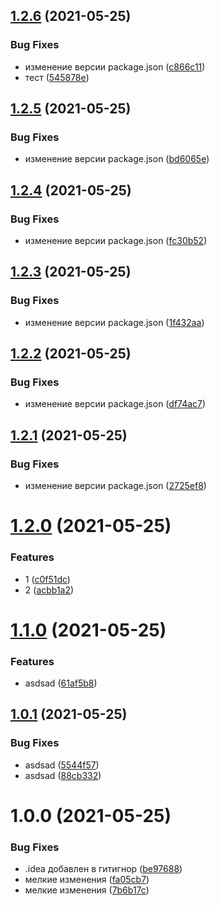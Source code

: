 ## [1.2.6](https://github.com/MrPrometheus/Naval-Battle/compare/v1.2.5...v1.2.6) (2021-05-25)


### Bug Fixes

* изменение версии package.json ([c866c11](https://github.com/MrPrometheus/Naval-Battle/commit/c866c1144cec8a4d830a9b2fafd86c57e34118c2))
* тест ([545878e](https://github.com/MrPrometheus/Naval-Battle/commit/545878ee01b8259881ed4473ed435ddadaeacde1))

## [1.2.5](https://github.com/MrPrometheus/Naval-Battle/compare/v1.2.4...v1.2.5) (2021-05-25)


### Bug Fixes

* изменение версии package.json ([bd6065e](https://github.com/MrPrometheus/Naval-Battle/commit/bd6065ea5930ab3c8e5eb0e1ef35f5b6299b91e3))

## [1.2.4](https://github.com/MrPrometheus/Naval-Battle/compare/v1.2.3...v1.2.4) (2021-05-25)


### Bug Fixes

* изменение версии package.json ([fc30b52](https://github.com/MrPrometheus/Naval-Battle/commit/fc30b524e66b30534e6a461eae99564f58c76526))

## [1.2.3](https://github.com/MrPrometheus/Naval-Battle/compare/v1.2.2...v1.2.3) (2021-05-25)


### Bug Fixes

* изменение версии package.json ([1f432aa](https://github.com/MrPrometheus/Naval-Battle/commit/1f432aa1f8eb9903ff2cbfb500e4a388f2eb8801))

## [1.2.2](https://github.com/MrPrometheus/Naval-Battle/compare/v1.2.1...v1.2.2) (2021-05-25)


### Bug Fixes

* изменение версии package.json ([df74ac7](https://github.com/MrPrometheus/Naval-Battle/commit/df74ac71ffbceb5b3f73f13c862b8abc1b0b48f0))

## [1.2.1](https://github.com/MrPrometheus/Naval-Battle/compare/v1.2.0...v1.2.1) (2021-05-25)


### Bug Fixes

* изменение версии package.json ([2725ef8](https://github.com/MrPrometheus/Naval-Battle/commit/2725ef8771befd7b1bc90cb7599137914c7bbc7f))

# [1.2.0](https://github.com/MrPrometheus/Naval-Battle/compare/v1.1.0...v1.2.0) (2021-05-25)


### Features

* 1 ([c0f51dc](https://github.com/MrPrometheus/Naval-Battle/commit/c0f51dc66192dca2f73a45870c25ba8d0faacab8))
* 2 ([acbb1a2](https://github.com/MrPrometheus/Naval-Battle/commit/acbb1a22f20792d3498d3fac4f68571cc153a797))

# [1.1.0](https://github.com/MrPrometheus/Naval-Battle/compare/v1.0.1...v1.1.0) (2021-05-25)


### Features

* asdsad ([61af5b8](https://github.com/MrPrometheus/Naval-Battle/commit/61af5b8f0ba70f6afacdc5e4605e1265fb39daa2))

## [1.0.1](https://github.com/MrPrometheus/Naval-Battle/compare/v1.0.0...v1.0.1) (2021-05-25)


### Bug Fixes

* asdsad ([5544f57](https://github.com/MrPrometheus/Naval-Battle/commit/5544f57255e0a6bd57ce716071d5ed106ba363b1))
* asdsad ([88cb332](https://github.com/MrPrometheus/Naval-Battle/commit/88cb332a2ab933dcf88715a0a1242b2ef3b4f159))

# 1.0.0 (2021-05-25)


### Bug Fixes

* .idea добавлен в гитигнор ([be97688](https://github.com/MrPrometheus/Naval-Battle/commit/be97688b5c693dd5581f95c1d30db23261ca9c13))
* мелкие изменения ([fa05cb7](https://github.com/MrPrometheus/Naval-Battle/commit/fa05cb78aae28794ba6e2d771b1e423999cea0aa))
* мелкие изменения ([7b6b17c](https://github.com/MrPrometheus/Naval-Battle/commit/7b6b17c44106ec1cb74e9300dcd23136d4051007))
